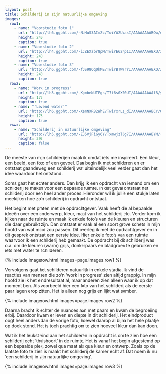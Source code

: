 ```yaml
---
layout: post
title: Schilderij in zijn natuurlijke omgeving
images:
  row1:
    - name: "Voorstudie foto 1"
      url: "http://lh6.ggpht.com/-NbHuS3AImZc/TwiYAZUcasI/AAAAAAAABOw/eLC6Mo1PTSs/Foto0186.jpg"
      height: 240
      caption: true
    - name: "Voorstudie foto 2"
      url: "http://lh4.ggpht.com/-iCZEXzbr8pM/TwiYE624p1I/AAAAAAAABXU/3qGf1cZ68QM/Foto0188.jpg"
      height: 240
      caption: true
    - name: "Voorstudie foto 3"
      url: "http://lh6.ggpht.com/-fOS98Oq0kME/TwiYBTWYrrI/AAAAAAAABXQ/ZR93VlKTeo8/Foto0187.jpg"
      height: 240
      caption: true
  row2:
    - name: "Work in progress"
      url: "http://lh3.ggpht.com/-KgmbeNUTFgs/T7t6s0X00UI/AAAAAAAAAf8/yUPMPitjQCg/Foto0214.jpg"
      height: 173
      caption: true
    - name: "'Levend water'"
      url: "http://lh6.ggpht.com/-XemNXR82WhE/TwiYxrLz_dI/AAAAAAAABCY/0dPuEEmGjM0/Foto0328.jpg"
      height: 173
      caption: true
  row3:
    - name: "Schilderij in natuurlijke omgeving"
      url: "http://lh5.ggpht.com/-EO5VjFiGy6Y/Txmwjzl0g7I/AAAAAAAABYM/-BFPyV6OCsY/DSCF2841.JPG"
      height: 393
      caption: false
---
```


De meeste van mijn schilderijen maak ik omdat iets me inspireert.
Een kleur, een beeld, een foto of een gevoel.
Dan begin ik met schilderen en er ontstaat gaandeweg een schilderij wat uiteindelijk veel verder gaat dan het idee waardoor het ontstond.

Soms gaat het echter anders.
Dan krijg ik een opdracht van iemand om een schilderij te maken voor een bepaalde ruimte.
In dat geval ontstaat het schilderij door een heel ander proces.
Hieronder wil ik jullie een stukje laten meekijken hoe zo’n schilderij in opdracht ontstaat.

Het begint met praten met de opdrachtgever.
Vaak heeft die al bepaalde ideeën over een onderwerp, kleur, maat van het schilderij etc.
Verder kom ik kijken naar de ruimte en maak ik enkele foto’s van de kleuren en structuren die daar gebruikt zijn.
Dan ontstaat er vaak al een soort grove schets in mijn hoofd van wat mooi zou passen.
Dit overleg ik met de opdrachtgever en in dit gesprek ontstaat een eerste idee.
Hier enkele foto’s van een ruimte waarvoor ik een schilderij heb gemaakt.
De opdracht bij dit schilderij was o.a. om de kleuren (warm) grijs, donkerpaars en bladgroen te gebruiken en iets met water te schilderen.

{% include imagerow.html images=page.images.row1 %}

Vervolgens gaat het schilderen natuurlijk in enkele stadia.
Ik vind de reacties van mensen die zo’n ‘work in progress’ zien altijd grappig.
In mijn hoofd zie ik het eindresultaat al, maar anderen zien alleen waar ik op dat moment ben.
Als voorbeeld hier een foto van het schilderij als de eerste paar lagen erop zitten.
Het is alleen nog grijs en lijkt wat somber.

{% include imagerow.html images=page.images.row2 %}

Daarna bracht ik echter de nuances aan met paars en kwam de begroeiing erbij.
Daardoor kwam er leven en diepte in dit schilderij. Het eindproduct oogt heel anders dan de vorige foto, hoewel daarop al bijna het hele plaatje op doek stond.
Het is toch prachtig om te zien hoeveel kleur dan kan doen.

Wat ik het leukst vind aan het schilderen in opdracht is om te zien hoe een schilderij echt ‘thuishoort’ in de ruimte.
Het is vanaf het begin afgestemd op een bepaalde plek, zowel qua maat als qua kleur en ontwerp.
Zoals op de laatste foto te zien is maakt het schilderij de kamer echt af.
Dat noem ik nu ‘een schilderij in zijn natuurlijke omgeving’.

{% include imagerow.html images=page.images.row3 %}